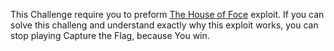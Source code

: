 This Challenge require you to preform [The House of Foce](http://phrack.org/issues/66/10.html) exploit. If you can solve this challeng and understand exactly why this exploit works, you can stop playing Capture the Flag, because You win.  
